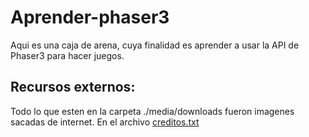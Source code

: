 # Aprender-phaser3
Aqui es una caja de arena, cuya finalidad es aprender a usar la API de Phaser3 para hacer juegos.

## Recursos externos:
Todo lo que esten en la carpeta ./media/downloads fueron imagenes sacadas de internet. En el archivo <a href="./media/downloads/creditos.txt">creditos.txt</a>
